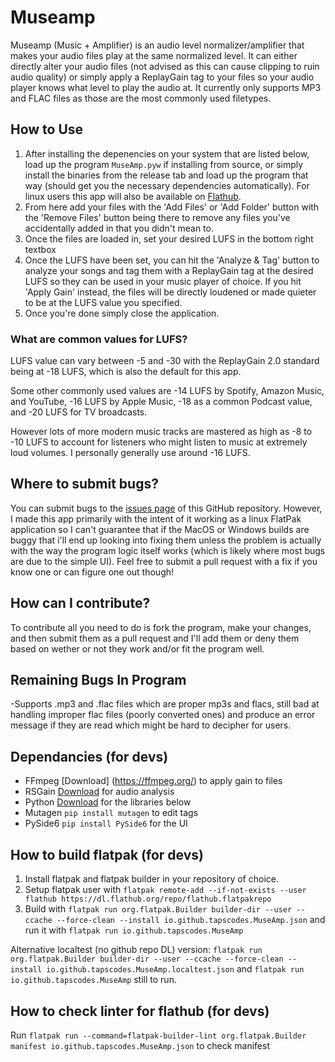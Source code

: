 # Museamp
Museamp (Music + Amplifier) is an audio level normalizer/amplifier that makes your audio files play at the same normalized level. It can either directly alter your audio files (not advised as this can cause clipping to ruin audio quality) or simply apply a ReplayGain tag to your files so your audio player knows what level to play the audio at. It currently only supports MP3 and FLAC files as those are the most commonly used filetypes.

## How to Use
1. After installing the depenencies on your system that are listed below, load up the program ```MuseAmp.pyw``` if installing from source, or simply install the binaries from the release tab and load up the program that way (should get you the necessary dependencies automatically). For linux users this app will also be available on [Flathub](https://flathub.org/).
2. From here add your files with the 'Add Files' or 'Add Folder' button with the 'Remove Files' button being there to remove any files you've accidentally added in that you didn't mean to.
3. Once the files are loaded in, set your desired LUFS in the bottom right textbox
4. Once the LUFS have been set, you can hit the 'Analyze & Tag' button to analyze your songs and tag them with a ReplayGain tag at the desired LUFS so they can be used in your music player of choice. If you hit 'Apply Gain' instead, the files will be directly loudened or made quieter to be at the LUFS value you specified.
5. Once you're done simply close the application.

### What are common values for LUFS?
LUFS value can vary between -5 and -30 with the ReplayGain 2.0 standard being at -18 LUFS, which is also the default for this app.  

Some other commonly used values are -14 LUFS by Spotify, Amazon Music, and YouTube, -16 LUFS by Apple Music, -18 as a common Podcast value, and -20 LUFS for TV broadcasts. 

However lots of more modern music tracks are mastered as high as -8 to -10 LUFS to account for listeners who might listen to music at extremely loud volumes. I personally generally use around -16 LUFS.

## Where to submit bugs?
You can submit bugs to the [issues page](https://github.com/tapscodes/MuseAmp/issues) of this GitHub repository. However, I made this app primarily with the intent of it working as a linux FlatPak application so I can't guarantee that if the MacOS or Windows builds are buggy that i'll end up looking into fixing them unless the problem is actually with the way the program logic itself works (which is likely where most bugs are due to the simple UI). Feel free to submit a pull request with a fix if you know one or can figure one out though!

## How can I contribute?
To contribute all you need to do is fork the program, make your changes, and then submit them as a pull request and I'll add them or deny them based on wether or not they work and/or fit the program well.

## Remaining Bugs In Program
-Supports .mp3 and .flac files which are proper mp3s and flacs, still bad at handling improper flac files (poorly converted ones) and produce an error message if they are read which might be hard to decipher for users.

## Dependancies (for devs)
- FFmpeg [Download] (https://ffmpeg.org/) to apply gain to files
- RSGain [Download](https://github.com/complexlogic/rsgain) for audio analysis
- Python [Download](https://www.python.org/downloads/) for the libraries below
- Mutagen ```pip install mutagen``` to edit tags
- PySide6 ```pip install PySide6``` for the UI

## How to build flatpak (for devs)
1. Install flatpak and flatpak builder in your repository of choice.
2. Setup flatpak user with ```flatpak remote-add --if-not-exists --user flathub https://dl.flathub.org/repo/flathub.flatpakrepo``` 
3. Build with ```flatpak run org.flatpak.Builder builder-dir --user --ccache --force-clean --install io.github.tapscodes.MuseAmp.json``` and run it with ```flatpak run io.github.tapscodes.MuseAmp```

Alternative localtest (no github repo DL) version: ```flatpak run org.flatpak.Builder builder-dir --user --ccache --force-clean --install io.github.tapscodes.MuseAmp.localtest.json``` and ```flatpak run io.github.tapscodes.MuseAmp``` still to run.

## How to check linter for flathub (for devs)
Run ```flatpak run --command=flatpak-builder-lint org.flatpak.Builder manifest io.github.tapscodes.MuseAmp.json``` to check manifest